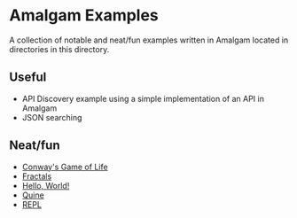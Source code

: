 # Amalgam Examples

A collection of notable and neat/fun examples written in Amalgam located in directories in this directory.

## Useful

* API Discovery example using a simple implementation of an API in Amalgam
* JSON searching

## Neat/fun

* [Conway's Game of Life](https://en.wikipedia.org/wiki/Conway%27s_Game_of_Life)
* [Fractals](https://en.wikipedia.org/wiki/Mandelbrot_set)
* [Hello, World!](https://en.wikipedia.org/wiki/%22Hello,_World!%22_program)
* [Quine](https://en.wikipedia.org/wiki/Quine_(computing))
* [REPL](https://en.wikipedia.org/wiki/Read%E2%80%93eval%E2%80%93print_loop)